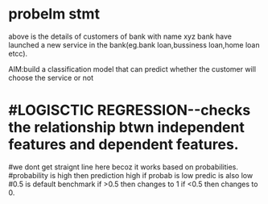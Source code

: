 # probelm stmt
above is the details of customers of bank with name xyz bank have launched a 
new service in the bank(eg.bank loan,bussiness loan,home loan etcc).


AIM:build a classification model that can predict whether the customer will 
choose the service or not

# #LOGISCTIC REGRESSION--checks the relationship btwn independent features and dependent features.
#we dont get straignt line here becoz it works based on probabilities.
#probability is high then prediction high if probab is low predic is also low
#0.5 is default benchmark if >0.5 then changes to 1 if <0.5 then changes to 0.

